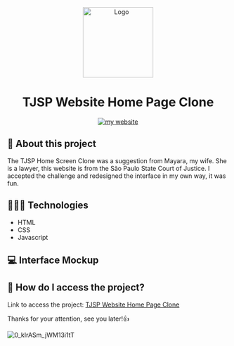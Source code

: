 <div align="center">
  <img src="https://user-images.githubusercontent.com/59785233/158885307-7f4b7e09-8ba8-43c7-a880-941267801506.png" alt="Logo" style="width: 10rem"  />
  <h1> TJSP Website Home Page Clone </h1>
<a href="https://luizcamargo.dev" target="blank"><img src="https://img.shields.io/badge/Get%20to%20know%20me%20better-My%20Website-purple" alt="my website"/></a>
</div>


## 🚀 About this project

The TJSP Home Screen Clone was a suggestion from Mayara, my wife. She is a lawyer, this website is from the São Paulo State Court of Justice. I accepted the challenge and redesigned the interface in my own way, it was fun.

## 🧑🏻‍💻 Technologies 

<ul>
  <li> HTML </li> 
  <li> CSS </li>
  <li> Javascript </li> 
</ul>

## 💻 Interface Mockup 




## 🤔 How do I access the project?

Link to access the project: <a href="https://luizcamargo99.github.io/tjsp_ui_web/" taret="blank"> TJSP Website Home Page Clone </a>

Thanks for your attention, see you later!👍

![0_kIrASm_jWM13i1tT](https://user-images.githubusercontent.com/59785233/158848140-54053c36-b11c-4afd-b96b-fe76f663ebb7.gif)
